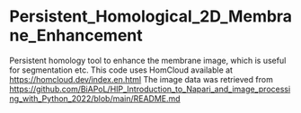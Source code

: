 # Persistent_Homological_2D_Membrane_Enhancement
Persistent homology tool to enhance the membrane image, which is useful for segmentation etc.
This code uses HomCloud available at https://homcloud.dev/index.en.html
The image data was retrieved from https://github.com/BiAPoL/HIP_Introduction_to_Napari_and_image_processing_with_Python_2022/blob/main/README.md

